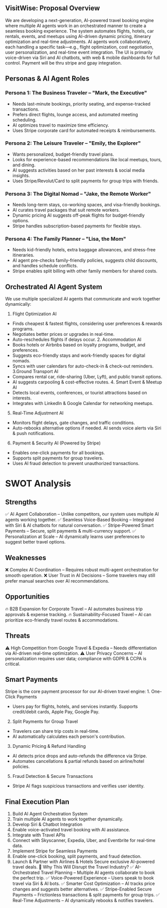 ## VisitWise: Proposal Overview

We are developing a next-generation, AI-powered travel booking engine where multiple AI agents work in an orchestrated manner
to create a seamless booking experience. The system automates flights, hotels, car rentals, events, and meetups using AI-driven dynamic pricing, itinerary optimization and real-time adjustments. AI agents work collaboratively, each handling a specific task—e.g., flight optimization, cost negotiation, user personalization, and real-time event integration. The UI is primarily voice-driven via Siri and AI chatbots, with web & mobile dashboards for full control. Payment will be thru stripe and gpay integration.
## Personas & AI Agent Roles
### Persona 1: The Business Traveler – "Mark, the Executive"
- Needs last-minute bookings, priority seating, and expense-tracked transactions.
- Prefers direct flights, lounge access, and automated meeting scheduling.
- AI optimizes travel to maximize time efficiency.
- Uses Stripe corporate card for automated receipts & reimbursements.
### Persona 2: The Leisure Traveler – "Emily, the Explorer"
- Wants personalized, budget-friendly travel plans.
- Looks for experience-based recommendations like local meetups, tours, and dining.
- AI suggests activities based on her past interests & social media insights.
- Uses Stripe/Revolut/Card to split payments for group trips with friends.
### Persona 3: The Digital Nomad – "Jake, the Remote Worker"
- Needs long-term stays, co-working spaces, and visa-friendly bookings.
- AI curates travel packages that suit remote workers.
- Dynamic pricing AI suggests off-peak flights for budget-friendly options.
- Stripe handles subscription-based payments for flexible stays.
### Persona 4: The Family Planner – "Lisa, the Mom"
- Needs kid-friendly hotels, extra baggage allowances, and stress-free itineraries.
- AI agent pre-checks family-friendly policies, suggests child discounts, and handles schedule conflicts.
- Stripe enables split billing with other family members for shared costs.
## Orchestrated AI Agent System
We use multiple specialized AI agents that communicate and work together dynamically:
1. Flight Optimization AI
- Finds cheapest & fastest flights, considering user preferences & rewards programs.
- Negotiates better prices or upgrades in real-time.
- Auto-reschedules flights if delays occur.
2️. Accommodation AI
- Books hotels or Airbnbs based on loyalty programs, budget, and preferences.
- Suggests eco-friendly stays and work-friendly spaces for digital nomads.
- Syncs with user calendars for auto-check-in & check-out reminders.
3️.Ground Transport AI
- Compares rental car, ride-sharing (Uber, Lyft), and public transit options.
- AI suggests carpooling & cost-effective routes.
4️. Smart Event & Meetup AI
- Detects local events, conferences, or tourist attractions based on interests.
- Integrates with LinkedIn & Google Calendar for networking meetups.
5. Real-Time Adjustment AI
- Monitors flight delays, gate changes, and traffic conditions.
- Auto-rebooks alternative options if needed.
AI sends voice alerts via Siri & push notifications.
6. Payment & Security AI (Powered by Stripe)
- Enables one-click payments for all bookings.
- Supports split payments for group travelers.
- Uses AI fraud detection to prevent unauthorized transactions.
# SWOT Analysis
## Strengths
✅ AI Agent Collaboration – Unlike competitors, our system uses multiple AI agents working together.
✅ Seamless Voice-Based Booking – Integrated with Siri & AI chatbots for natural conversation.
✅ Stripe-Powered Smart Payments – Secure, split payments & multi-currency support.
✅ Personalization at Scale – AI dynamically learns user preferences to suggest better travel options.
## Weaknesses
❌ Complex AI Coordination – Requires robust multi-agent orchestration for smooth operation.
❌ User Trust in AI Decisions – Some travelers may still prefer manual searches over AI recommendations.
## Opportunities
🔥 B2B Expansion for Corporate Travel – AI automates business trip approvals & expense tracking.
🔥 Sustainability-Focused Travel – AI can prioritize eco-friendly travel routes & accommodations.
## Threats
⚠️ High Competition from Google Travel & Expedia – Needs differentiation via AI-driven real-time optimization.
⚠️ User Privacy Concerns – AI personalization requires user data; compliance with GDPR & CCPA is critical.
## Smart Payments
Stripe is the core payment processor for our AI-driven travel engine:
1️. One-Click Payments
- Users pay for flights, hotels, and services instantly.
Supports credit/debit cards, Apple Pay, Google Pay.
2. Split Payments for Group Travel
- Travelers can share trip costs in real-time.
- AI automatically calculates each person's contribution.
3. Dynamic Pricing & Refund Handling
- AI detects price drops and auto-refunds the difference via Stripe.
- Automates cancellations & partial refunds based on airline/hotel policies.
5. Fraud Detection & Secure Transactions
- Stripe AI flags suspicious transactions and verifies user identity.
## Final Execution Plan
1. Build AI Agent Orchestration System
2. Train multiple AI agents to work together dynamically.
3. Develop Siri & Chatbot Integration
4. Enable voice-activated travel booking with AI assistance.
5. Integrate with Travel APIs
6. Connect with Skyscanner, Expedia, Uber, and Eventbrite for real-time data.
7. Implement Stripe for Seamless Payments
8. Enable one-click booking, split payments, and fraud detection.
9. Launch & Partner with Airlines & Hotels
Secure exclusive AI-powered travel deals.
🎯 Why This Will Disrupt the Travel Industry?
✅ AI-Orchestrated Travel Planning – Multiple AI agents collaborate to book the perfect trip.
✅ Voice-Powered Experience – Users speak to book travel via Siri & AI bots.
✅ Smarter Cost Optimization – AI tracks price changes and suggests better alternatives.
✅ Stripe-Enabled Secure Payments – Frictionless transactions & split payments for group trips.
✅ Real-Time Adjustments – AI dynamically rebooks & notifies travelers.

